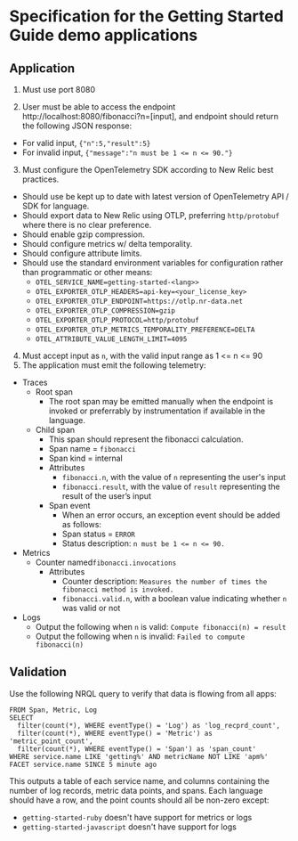 # Specification for the Getting Started Guide demo applications

## Application

1. Must use port 8080

2. User must be able to access the endpoint http://localhost:8080/fibonacci?n=[input], and endpoint should return the following JSON response:
* For valid input, `{"n":5,"result":5}`
* For invalid input, `{"message":"n must be 1 <= n <= 90."}`

3. Must configure the OpenTelemetry SDK according to New Relic best practices.
* Should use be kept up to date with latest version of OpenTelemetry API / SDK for language.
* Should export data to New Relic using OTLP, preferring `http/protobuf` where there is no clear preference.
* Should enable gzip compression.
* Should configure metrics w/ delta temporality.
* Should configure attribute limits.
* Should use the standard environment variables for configuration rather than programmatic or other means:
    * `OTEL_SERVICE_NAME=getting-started-<lang>>`
    * `OTEL_EXPORTER_OTLP_HEADERS=api-key=<your_license_key>`
    * `OTEL_EXPORTER_OTLP_ENDPOINT=https://otlp.nr-data.net`
    * `OTEL_EXPORTER_OTLP_COMPRESSION=gzip`
    * `OTEL_EXPORTER_OTLP_PROTOCOL=http/protobuf`
    * `OTEL_EXPORTER_OTLP_METRICS_TEMPORALITY_PREFERENCE=DELTA`
    * `OTEL_ATTRIBUTE_VALUE_LENGTH_LIMIT=4095`

4. Must accept input as `n`, with the valid input range as 1 <= n <= 90
5. The application must emit the following telemetry:
* Traces
    * Root span
        * The root span may be emitted manually when the endpoint is invoked or preferrably by instrumentation if available in the language.
    * Child span
        * This span should represent the fibonacci calculation.
        * Span name = `fibonacci`
        * Span kind = internal
        * Attributes
            * `fibonacci.n`, with the value of `n` representing the user's input
            * `fibonacci.result`, with the value of `result` representing the result of the user’s input
        * Span event
            * When an error occurs, an exception event should be added as follows:
            * Span status = `ERROR`
            * Status description: `n must be 1 <= n <= 90.`
* Metrics
    * Counter named`fibonacci.invocations`
        * Attributes
            * Counter description: `Measures the number of times the fibonacci method is invoked.`
            * `fibonacci.valid.n`, with a boolean value indicating whether `n` was valid or not
* Logs
    * Output the following when `n` is valid: `Compute fibonacci(n) = result`
    * Output the following when `n` is invalid: `Failed to compute fibonacci(n)`

## Validation

Use the following NRQL query to verify that data is flowing from all apps:

```
FROM Span, Metric, Log 
SELECT 
  filter(count(*), WHERE eventType() = 'Log') as 'log_recprd_count',
  filter(count(*), WHERE eventType() = 'Metric') as 'metric_point_count',
  filter(count(*), WHERE eventType() = 'Span') as 'span_count'
WHERE service.name LIKE 'getting%' AND metricName NOT LIKE 'apm%' FACET service.name SINCE 5 minute ago
```

This outputs a table of each service name, and columns containing the number of log records, metric data points, and spans. Each language should have a row, and the point counts should all be non-zero except:

- `getting-started-ruby` doesn't have support for metrics or logs
- `getting-started-javascript` doesn't have support for logs

